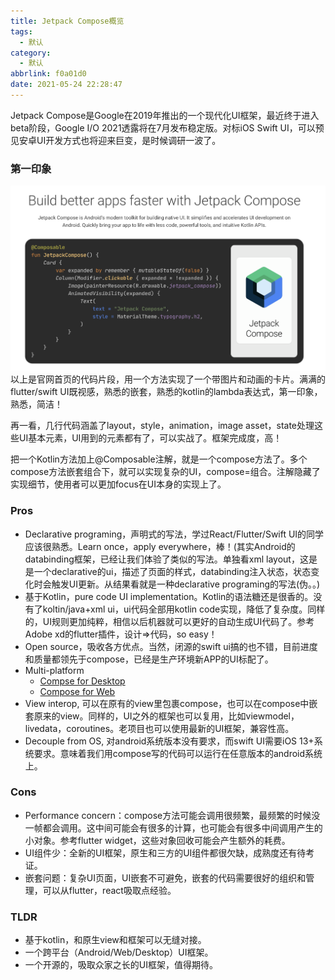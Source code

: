```yaml
---
title: Jetpack Compose概览
tags:
  - 默认
category:
  - 默认
abbrlink: f0a01d0
date: 2021-05-24 22:28:47
---
```

Jetpack Compose是Google在2019年推出的一个现代化UI框架，最近终于进入beta阶段，Google I/O 2021透露将在7月发布稳定版。对标iOS Swift UI，可以预见安卓UI开发方式也将迎来巨变，是时候调研一波了。
<!-- more -->

### 第一印象

![](./Jetpack-Compose概览/jetpack_compose_sample.png)
以上是官网首页的代码片段，用一个方法实现了一个带图片和动画的卡片。满满的flutter/swift UI既视感，熟悉的嵌套，熟悉的kotlin的lambda表达式，第一印象，熟悉，简洁！

再一看，几行代码涵盖了layout，style，animation，image asset，state处理这些UI基本元素，UI用到的元素都有了，可以实战了。框架完成度，高！

把一个Kotlin方法加上@Composable注解，就是一个compose方法了。多个compose方法嵌套组合下，就可以实现复杂的UI，compose=组合。注解隐藏了实现细节，使用者可以更加focus在UI本身的实现上了。

### Pros

- Declarative programing，声明式的写法，学过React/Flutter/Swift UI的同学应该很熟悉。Learn once，apply everywhere，棒！(其实Android的databinding框架，已经让我们体验了类似的写法。单独看xml layout，这是是一个declarative的ui，描述了页面的样式，databinding注入状态，状态变化时会触发UI更新。从结果看就是一种declarative programing的写法(伪。。)
- 基于Kotlin，pure code UI implementation。Kotlin的语法糖还是很香的。没有了koltin/java+xml ui，ui代码全部用kotlin code实现，降低了复杂度。同样的，UI规则更加纯粹，相信以后机器就可以更好的自动生成UI代码了。参考Adobe xd的flutter插件，设计⇒代码，so easy！
- Open source，吸收各方优点。当然，闭源的swift ui搞的也不错，目前进度和质量都领先于compose，已经是生产环境新APP的UI标配了。
- Multi-platform
  - [Compse for Desktop](https://www.jetbrains.com/lp/compose/)
  - [Compose for Web](https://compose-web.ui.pages.jetbrains.team/)
- View interop, 可以在原有的view里包裹compose，也可以在compose中嵌套原来的view。同样的，UI之外的框架也可以复用，比如viewmodel，livedata，coroutines。老项目也可以使用最新的UI框架，兼容性高。
- Decouple from OS, 对android系统版本没有要求，而swift UI需要iOS 13+系统要求。意味着我们用compose写的代码可以运行在任意版本的android系统上。

### Cons

- Performance concern：compose方法可能会调用很频繁，最频繁的时候没一帧都会调用。这中间可能会有很多的计算，也可能会有很多中间调用产生的小对象。参考flutter widget，这些对象回收可能会产生额外的耗费。
- UI组件少：全新的UI框架，原生和三方的UI组件都很欠缺，成熟度还有待考证。
- 嵌套问题：复杂UI页面，UI嵌套不可避免，嵌套的代码需要很好的组织和管理，可以从flutter，react吸取点经验。

### TLDR
- 基于kotlin，和原生view和框架可以无缝对接。  
- 一个跨平台（Android/Web/Desktop）UI框架。  
- 一个开源的，吸取众家之长的UI框架，值得期待。
